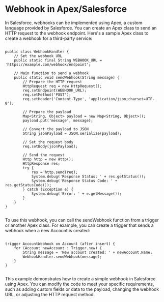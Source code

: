 # Webhook in Apex/Salesforce


In Salesforce, webhooks can be implemented using Apex, a custom language provided by Salesforce. You can create an Apex class to send an HTTP request to the webhook endpoint. Here's a sample Apex class to create a webhook for a third-party service:

```

public class WebhookHandler {
    // Set the webhook URL
    public static final String WEBHOOK_URL = 'https://example.com/webhook/endpoint';

    // Main function to send a webhook
    public static void sendWebhook(String message) {
        // Prepare the HTTP request
        HttpRequest req = new HttpRequest();
        req.setEndpoint(WEBHOOK_URL);
        req.setMethod('POST');
        req.setHeader('Content-Type', 'application/json;charset=UTF-8');

        // Prepare the payload
        Map<String, Object> payload = new Map<String, Object>();
        payload.put('message', message);

        // Convert the payload to JSON
        String jsonPayload = JSON.serialize(payload);

        // Set the request body
        req.setBody(jsonPayload);

        // Send the request
        Http http = new Http();
        HttpResponse res;
        try {
            res = http.send(req);
            System.debug('Response Status: ' + res.getStatus());
            System.debug('Response Status Code: ' + res.getStatusCode());
        } catch (Exception e) {
            System.debug('Error: ' + e.getMessage());
        }
    }
}


```

To use this webhook, you can call the sendWebhook function from a trigger or another Apex class. For example, you can create a trigger that sends a webhook when a new Account is created:




```

trigger AccountWebhook on Account (after insert) {
    for (Account newAccount : Trigger.new) {
        String message = 'New account created: ' + newAccount.Name;
        WebhookHandler.sendWebhook(message);
    }
}


```



This example demonstrates how to create a simple webhook in Salesforce using Apex. You can modify the code to meet your specific requirements, such as adding custom fields or data to the payload, changing the webhook URL, or adjusting the HTTP request method.
